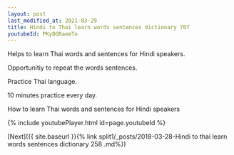 ```yaml
---
layout: post
last_modified_at: 2021-03-29
title: Hindi to Thai learn words sentences dictionary 707 
youtubeId: PKyBGRaemTo
---
```

 
 
Helps to learn Thai words and sentences for Hindi speakers.

Opportunitiy to repeat the words sentences. 

Practice Thai language. 
 
10 minutes practice every day. 
 
How to learn Thai words and sentences for Hindi speakers 
 
{% include youtubePlayer.html id=page.youtubeId %}
 
 
[Next]({{ site.baseurl }}{% link  split1/_posts/2018-03-28-Hindi to thai learn words sentences dictionary 258 .md%})
 
